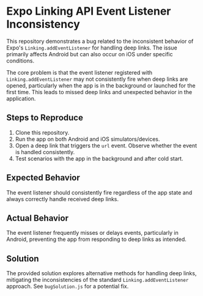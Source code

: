 # Expo Linking API Event Listener Inconsistency

This repository demonstrates a bug related to the inconsistent behavior of Expo's `Linking.addEventListener` for handling deep links.  The issue primarily affects Android but can also occur on iOS under specific conditions.

The core problem is that the event listener registered with `Linking.addEventListener` may not consistently fire when deep links are opened, particularly when the app is in the background or launched for the first time. This leads to missed deep links and unexpected behavior in the application.

## Steps to Reproduce

1. Clone this repository.
2. Run the app on both Android and iOS simulators/devices.
3. Open a deep link that triggers the `url` event. Observe whether the event is handled consistently.
4. Test scenarios with the app in the background and after cold start.

## Expected Behavior

The event listener should consistently fire regardless of the app state and always correctly handle received deep links.

## Actual Behavior

The event listener frequently misses or delays events, particularly in Android, preventing the app from responding to deep links as intended.

## Solution

The provided solution explores alternative methods for handling deep links, mitigating the inconsistencies of the standard `Linking.addEventListener` approach.   See `bugSolution.js` for a potential fix.